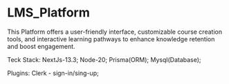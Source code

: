 # LMS_Platform
This Platform offers a user-friendly interface, customizable course creation tools, and interactive learning pathways to enhance knowledge retention and boost engagement.

Teck Stack:
NextJs-13.3;
Node-20;
Prisma(ORM);
Mysql(Database);

Plugins:
Clerk - sign-in/sing-up;
